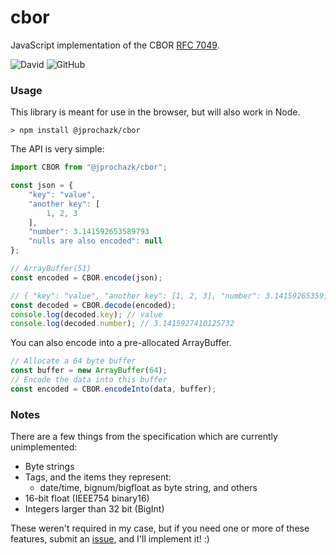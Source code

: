# cbor

JavaScript implementation of the CBOR [RFC 7049](https://tools.ietf.org/html/rfc7049).

![David](https://img.shields.io/david/dev/jprochazk/cbor)
![GitHub](https://img.shields.io/github/license/jprochazk/cbor)

### Usage

This library is meant for use in the browser, but will also work in Node.

```
> npm install @jprochazk/cbor
```

The API is very simple:

```js
import CBOR from "@jprochazk/cbor";

const json = {
    "key": "value",
    "another key": [
        1, 2, 3
    ],
    "number": 3.141592653589793
    "nulls are also encoded": null
};

// ArrayBuffer(51)
const encoded = CBOR.encode(json);

// { "key": "value", "another key": [1, 2, 3], "number": 3.14159265359, "nulls are also encoded": null}
const decoded = CBOR.decode(encoded);
console.log(decoded.key); // value
console.log(decoded.number); // 3.1415927410125732
```

You can also encode into a pre-allocated ArrayBuffer.
```js
// Allocate a 64 byte buffer
const buffer = new ArrayBuffer(64);
// Encode the data into this buffer
const encoded = CBOR.encodeInto(data, buffer);
```

### Notes

There are a few things from the specification which are currently unimplemented:

-   Byte strings
-   Tags, and the items they represent:
    -   date/time, bignum/bigfloat as byte string, and others
-   16-bit float (IEEE754 binary16)
-   Integers larger than 32 bit (BigInt)

These weren't required in my case, but if you need one or more of these features, submit an [issue](https://github.com/jprochazk/cbor/issues), and I'll implement it! :)
